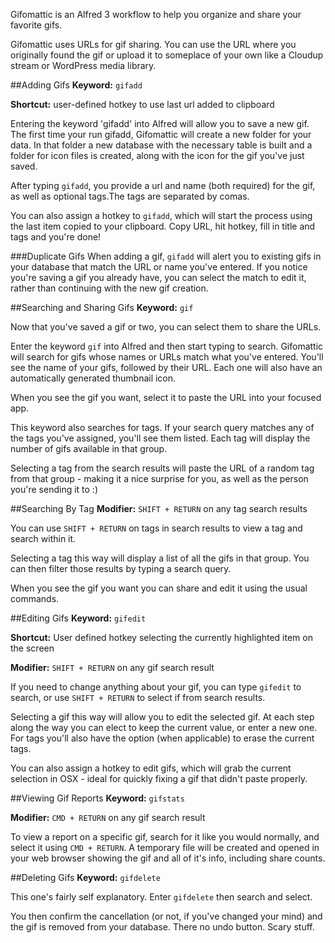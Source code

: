 Gifomattic is an Alfred 3 workflow to help you organize and share your favorite gifs.

Gifomattic uses URLs for gif sharing. You can use the URL where you originally found the gif or upload it to someplace of your own like a Cloudup stream or WordPress media library.

##Adding Gifs
**Keyword:** `gifadd`

**Shortcut:** user-defined hotkey to use last url added to clipboard

Entering the keyword 'gifadd' into Alfred will allow you to save a new gif. The first time your run gifadd, Gifomattic will create a new folder for your data. In that folder a new database with the necessary table is built and a folder for icon files is created, along with the icon for the gif you've just saved.

After typing `gifadd`, you provide a url and name (both required) for the gif, as well as optional tags.The tags are separated by comas.

You can also assign a hotkey to `gifadd`, which will start the process using the last item copied to your clipboard. Copy URL, hit hotkey, fill in title and tags and you're done!

###Duplicate Gifs
When adding a gif, `gifadd` will alert you to existing gifs in your database that match the URL or name you've entered. If you notice you're saving a gif you already have, you can select the match to edit it, rather than continuing with the new gif creation.

##Searching and Sharing Gifs
**Keyword:** `gif`

Now that you've saved a gif or two, you can select them to share the URLs.

Enter the keyword `gif` into Alfred and then start typing to search. Gifomattic will search for gifs whose names or URLs match what you've entered. You'll see the name of your gifs, followed by their URL. Each one will also have an automatically generated thumbnail icon.

When you see the gif you want, select it to paste the URL into your focused app.

This keyword also searches for tags. If your search query matches any of the tags you've assigned, you'll see them listed. Each tag will display the number of gifs available in that group.

Selecting a tag from the search results will paste the URL of a random tag from that group - making it a nice surprise for you, as well as the person you're sending it to :)

##Searching By Tag
**Modifier:** `SHIFT + RETURN` on any tag search results

You can use `SHIFT + RETURN` on tags in search results to view a tag and search within it.

Selecting a tag this way will display a list of all the gifs in that group. You can then filter those results by typing a search query.

When you see the gif you want you can share and edit it using the usual commands.

##Editing  Gifs
**Keyword:** `gifedit`

**Shortcut:** User defined hotkey selecting the currently highlighted item on the screen

**Modifier:** `SHIFT + RETURN` on any gif search result

If you need to change anything about your gif, you can type `gifedit` to search, or use `SHIFT + RETURN` to select if from search results.

Selecting a gif this way will allow you to edit the selected gif. At each step along the way you can elect to keep the current value, or enter a new one. For tags you'll also have the option (when applicable) to erase the current tags.

You can also assign a hotkey to edit gifs, which will grab the current selection in OSX - ideal for quickly fixing a gif that didn't paste properly.

##Viewing Gif Reports
**Keyword:** `gifstats`

**Modifier:** `CMD + RETURN` on any gif search result

To view a report on a specific gif, search for it like you would normally, and select it using `CMD + RETURN`. A temporary file will be created and opened in your web browser showing the gif and all of it's info, including share counts.


##Deleting Gifs
**Keyword:** `gifdelete`

This one's fairly self explanatory. Enter `gifdelete` then search and select.

You then confirm the cancellation (or not, if you've changed your mind) and the gif is removed from your database. There no undo button. Scary stuff.
